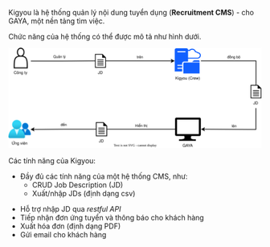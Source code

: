
Kigyou là hệ thống quản lý nội dung tuyển dụng (**Recruitment CMS**) - cho GAYA, một nền tảng tìm việc.

Chức năng của hệ thống có thể được mô tả như hình dưới.

![Kigyou là CMS của hệ thống GAYA](../_assets/crew_usage.svg)

Các tính năng của Kigyou:
* Đầy đủ các tính năng của một hệ thống CMS, như:
  - CRUD Job Description (JD)
  - Xuất/nhập JDs (định dạng csv)
- Hỗ trợ nhập JD qua _restful API_
- Tiếp nhận đơn ứng tuyển và thông báo cho khách hàng
- Xuất hóa đơn (định dạng PDF)
- Gửi email cho khách hàng



